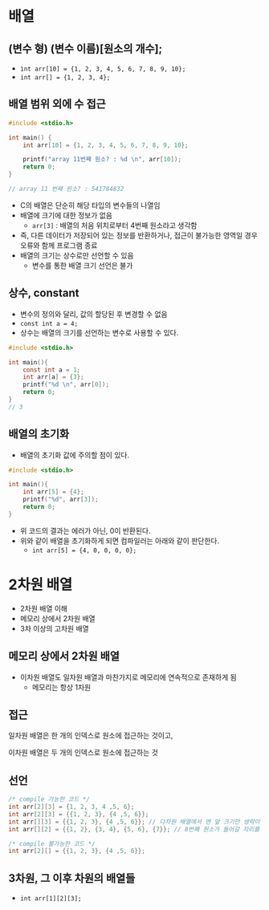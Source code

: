 # 배열

## (변수 형) (변수 이름)[원소의 개수];

- `ìnt arr[10] = {1, 2, 3, 4, 5, 6, 7, 8, 9, 10};`
-  `int arr[] = {1, 2, 3, 4};`

## 배열 범위 외에 수 접근

```c
#include <stdio.h>

int main() {
    int arr[10] = {1, 2, 3, 4, 5, 6, 7, 8, 9, 10};

    printf("array 11번째 원소? : %d \n", arr[10]);
    return 0;
}

// array 11 번째 원소? : 541784832 
```

- C의 배열은 단순히 해당 타입의 변수들의 나열임
- 배열에 크기에 대한 정보가 없음
    - `arr[3]` : 배열의 처음 위치로부터 4번째 원소라고 생각함
- 즉, 다른 데이터가 저장되어 있는 정보를 반환하거나, 접근이 불가능한 영역일 경우 오류와 함께 프로그램 종료
- 배열의 크기는 상수로만 선언할 수 있음
    - 변수를 통한 배열 크기 선언은 불가

## 상수, constant

- 변수의 정의와 달리, 값의 할당된 후 변경할 수 없음
- `const int a = 4;`
- 상수는 배열의 크기를 선언하는 변수로 사용할 수 있다.

```c
#include <stdio.h>

int main(){
    const int a = 1;
    int arr[a] = {3};
    printf("%d \n", arr[0]);
    return 0;
}
// 3
```

## 배열의 초기화

- 배열의 초기화 값에 주의할 점이 있다.

```c
#include <stdio.h>

int main(){
    int arr[5] = {4};
    printf("%d", arr[3]);
    return 0;
}
```
- 위 코드의 결과는 에러가 아닌, 0이 반환된다.
- 위와 같이 배열을 초기화하게 되면 컴파일러는 아래와 같이 판단한다.
    - `int arr[5] = {4, 0, 0, 0, 0};`


# 2차원 배열

- 2차원 배열 이해
- 메모리 상에서 2차원 배열
- 3차 이상의 고차원 배열



## 메모리 상에서 2차원 배열

- 이차원 배열도 일차원 배열과 마찬가지로 메모리에 연속적으로 존재하게 됨
    - 메모리는 항상 1차원

## 접근
 
일차원 배열은 한 개의 인덱스로 원소에 접근하는 것이고, 

이차원 배열은 두 개의 인덱스로 원소에 접근하는 것

## 선언

```c
/* compile 가능한 코드 */
int arr[2][3] = {1, 2, 3, 4 ,5, 6};
int arr[2][3] = {{1, 2, 3}, {4 ,5, 6}};
int arr[][3] = {{1, 2, 3}, {4 ,5, 6}}; // 다차원 배열에서 맨 앞 크기만 생략이 가능
int arr[][2] = {{1, 2}, {3, 4}, {5, 6}, {7}}; // 8번째 원소가 들어갈 자리를 비워둠

/* compile 불가능한 코드 */
int arr[2][] = {{1, 2, 3}, {4 ,5, 6}};

```

## 3차원, 그 이후 차원의 배열들

- `int arr[1][2][3];`